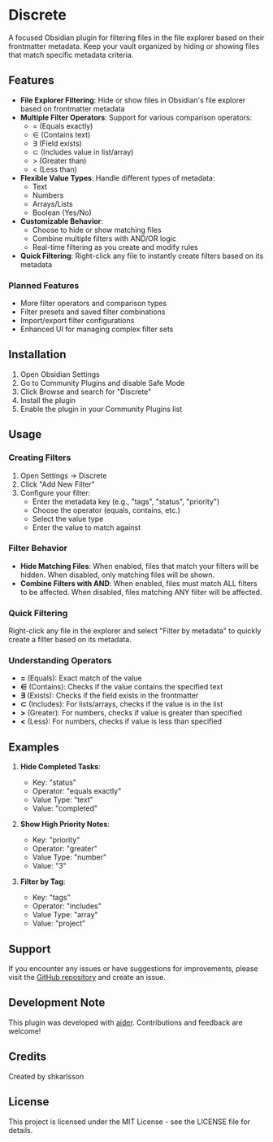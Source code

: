 # Discrete

A focused Obsidian plugin for filtering files in the file explorer based on their frontmatter metadata. Keep your vault organized by hiding or showing files that match specific metadata criteria.

## Features

- **File Explorer Filtering**: Hide or show files in Obsidian's file explorer based on frontmatter metadata
- **Multiple Filter Operators**: Support for various comparison operators:
	- = (Equals exactly)
	- ∈ (Contains text)
	- ∃ (Field exists)
	- ⊂ (Includes value in list/array)
	- \> (Greater than)
	- \< (Less than)
- **Flexible Value Types**: Handle different types of metadata:
	- Text
	- Numbers
	- Arrays/Lists
	- Boolean (Yes/No)
- **Customizable Behavior**:
	- Choose to hide or show matching files
	- Combine multiple filters with AND/OR logic
	- Real-time filtering as you create and modify rules
- **Quick Filtering**: Right-click any file to instantly create filters based on its metadata

### Planned Features

- More filter operators and comparison types
- Filter presets and saved filter combinations
- Import/export filter configurations
- Enhanced UI for managing complex filter sets

## Installation

1. Open Obsidian Settings
2. Go to Community Plugins and disable Safe Mode
3. Click Browse and search for "Discrete"
4. Install the plugin
5. Enable the plugin in your Community Plugins list

## Usage

### Creating Filters

1. Open Settings → Discrete
2. Click "Add New Filter"
3. Configure your filter:
	 - Enter the metadata key (e.g., "tags", "status", "priority")
	 - Choose the operator (equals, contains, etc.)
	 - Select the value type
	 - Enter the value to match against

### Filter Behavior

- **Hide Matching Files**: When enabled, files that match your filters will be hidden. When disabled, only matching files will be shown.
- **Combine Filters with AND**: When enabled, files must match ALL filters to be affected. When disabled, files matching ANY filter will be affected.

### Quick Filtering

Right-click any file in the explorer and select "Filter by metadata" to quickly create a filter based on its metadata.

### Understanding Operators

- **=** (Equals): Exact match of the value
- **∈** (Contains): Checks if the value contains the specified text
- **∃** (Exists): Checks if the field exists in the frontmatter
- **⊂** (Includes): For lists/arrays, checks if the value is in the list
- **>** (Greater): For numbers, checks if value is greater than specified
- **<** (Less): For numbers, checks if value is less than specified

## Examples

1. **Hide Completed Tasks**:
	 - Key: "status"
	 - Operator: "equals exactly"
	 - Value Type: "text"
	 - Value: "completed"

2. **Show High Priority Notes**:
	 - Key: "priority"
	 - Operator: "greater"
	 - Value Type: "number"
	 - Value: "3"

3. **Filter by Tag**:
	 - Key: "tags"
	 - Operator: "includes"
	 - Value Type: "array"
	 - Value: "project"

## Support

If you encounter any issues or have suggestions for improvements, please visit the [GitHub repository](https://github.com/shkarlsson/obsidian-discrete) and create an issue.

## Development Note

This plugin was developed with [aider](https://aider.chat). Contributions and feedback are welcome!

## Credits

Created by shkarlsson

## License

This project is licensed under the MIT License - see the LICENSE file for details.
